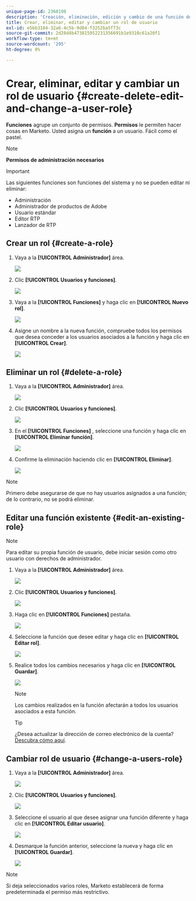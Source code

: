 ```yaml
---
unique-page-id: 2360198
description: 'Creación, eliminación, edición y cambio de una función de usuario: documentos de Marketo, documentación del producto'
title: Crear, eliminar, editar y cambiar un rol de usuario
exl-id: e5bb3184-32a6-4c5b-9d84-f3252ba5f73c
source-git-commit: 2d28d4b473815952231356691b1e9310c61a20f1
workflow-type: tm+mt
source-wordcount: '295'
ht-degree: 0%

---
```


# Crear, eliminar, editar y cambiar un rol de usuario {#create-delete-edit-and-change-a-user-role}

**Funciones** agrupe un conjunto de permisos. **Permisos** le permiten hacer cosas en Marketo. Usted asigna un **función** a un usuario. Fácil como el pastel.

>[!NOTE]
>
>**Permisos de administración necesarios**

>[!IMPORTANT]
>
>Las siguientes funciones son funciones del sistema y no se pueden editar ni eliminar:
>
>* Administración
>* Administrador de productos de Adobe
>* Usuario estándar
>* Editor RTP
>* Lanzador de RTP

## Crear un rol {#create-a-role}

1. Vaya a la **[!UICONTROL Administrador]** área.

   ![](assets/create-delete-edit-and-change-a-user-role-1.png)

1. Clic **[!UICONTROL Usuarios y funciones]**.

   ![](assets/create-delete-edit-and-change-a-user-role-2.png)

1. Vaya a la **[!UICONTROL Funciones]** y haga clic en **[!UICONTROL Nuevo rol]**.

   ![](assets/create-delete-edit-and-change-a-user-role-3.png)

1. Asigne un nombre a la nueva función, compruebe todos los permisos que desea conceder a los usuarios asociados a la función y haga clic en **[!UICONTROL Crear]**.

   ![](assets/create-delete-edit-and-change-a-user-role-4.png)

## Eliminar un rol {#delete-a-role}

1. Vaya a la **[!UICONTROL Administrador]** área.

   ![](assets/create-delete-edit-and-change-a-user-role-5.png)

1. Clic **[!UICONTROL Usuarios y funciones]**.

   ![](assets/create-delete-edit-and-change-a-user-role-6.png)

1. En el **[!UICONTROL Funciones]** , seleccione una función y haga clic en **[!UICONTROL Eliminar función]**.

   ![](assets/create-delete-edit-and-change-a-user-role-7.png)

1. Confirme la eliminación haciendo clic en **[!UICONTROL Eliminar]**.

   ![](assets/create-delete-edit-and-change-a-user-role-8.png)

>[!NOTE]
>
>Primero debe asegurarse de que no hay usuarios asignados a una función; de lo contrario, no se podrá eliminar.

## Editar una función existente {#edit-an-existing-role}

>[!NOTE]
>
>Para editar su propia función de usuario, debe iniciar sesión como otro usuario con derechos de administrador.

1. Vaya a la **[!UICONTROL Administrador]** área.

   ![](assets/create-delete-edit-and-change-a-user-role-9.png)

1. Clic **[!UICONTROL Usuarios y funciones]**.

   ![](assets/create-delete-edit-and-change-a-user-role-10.png)

1. Haga clic en **[!UICONTROL Funciones]** pestaña.

   ![](assets/create-delete-edit-and-change-a-user-role-11.png)

1. Seleccione la función que desee editar y haga clic en **[!UICONTROL Editar rol]**.

   ![](assets/create-delete-edit-and-change-a-user-role-12.png)

1. Realice todos los cambios necesarios y haga clic en **[!UICONTROL Guardar]**.

   ![](assets/create-delete-edit-and-change-a-user-role-13.png)

   >[!NOTE]
   >
   >Los cambios realizados en la función afectarán a todos los usuarios asociados a esta función.

   >[!TIP]
   >
   >¿Desea actualizar la dirección de correo electrónico de la cuenta? [Descubra cómo aquí](/help/marketo/product-docs/administration/settings/edit-account-settings.md).

## Cambiar rol de usuario {#change-a-users-role}

1. Vaya a la **[!UICONTROL Administrador]** área.

   ![](assets/create-delete-edit-and-change-a-user-role-14.png)

1. Clic **[!UICONTROL Usuarios y funciones]**.

   ![](assets/create-delete-edit-and-change-a-user-role-15.png)

1. Seleccione el usuario al que desee asignar una función diferente y haga clic en **[!UICONTROL Editar usuario]**.

   ![](assets/create-delete-edit-and-change-a-user-role-16.png)

1. Desmarque la función anterior, seleccione la nueva y haga clic en **[!UICONTROL Guardar]**.

   ![](assets/create-delete-edit-and-change-a-user-role-17.png)

>[!NOTE]
>
>Si deja seleccionados varios roles, Marketo establecerá de forma predeterminada el permiso más restrictivo.
